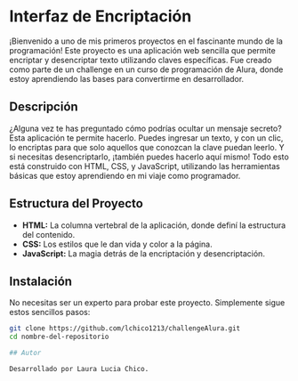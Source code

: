 # Interfaz de Encriptación

¡Bienvenido a uno de mis primeros proyectos en el fascinante mundo de la programación! Este proyecto es una aplicación web sencilla que permite encriptar y desencriptar texto utilizando claves específicas. Fue creado como parte de un challenge en un curso de programación de Alura, donde estoy aprendiendo las bases para convertirme en desarrollador.

## Descripción

¿Alguna vez te has preguntado cómo podrías ocultar un mensaje secreto? Esta aplicación te permite hacerlo. Puedes ingresar un texto, y con un clic, lo encriptas para que solo aquellos que conozcan la clave puedan leerlo. Y si necesitas desencriptarlo, ¡también puedes hacerlo aquí mismo! Todo esto está construido con HTML, CSS, y JavaScript, utilizando las herramientas básicas que estoy aprendiendo en mi viaje como programador.

## Estructura del Proyecto

- **HTML:** La columna vertebral de la aplicación, donde definí la estructura del contenido.
- **CSS:** Los estilos que le dan vida y color a la página.
- **JavaScript:** La magia detrás de la encriptación y desencriptación.

## Instalación

No necesitas ser un experto para probar este proyecto. Simplemente sigue estos sencillos pasos:

```bash
git clone https://github.com/lchico1213/challengeAlura.git
cd nombre-del-repositorio

## Autor

Desarrollado por Laura Lucia Chico.
